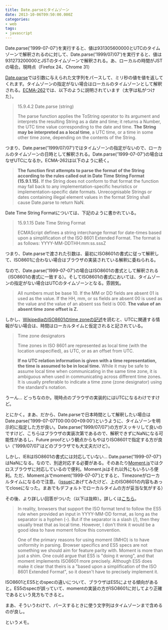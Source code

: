 ```yaml
---
title: Date.parseとタイムゾーン
date: 2013-10-06T09:50:00.000Z
categories:
- web
tags:
- javascript
---
```

Date.parse('1999-07-07')を実行すると、値は931305600000とUTCのタイムゾーンで解釈されるのに対して、Date.parse('1999/07/07')を実行すると、値は931273200000とJSTのタイムゾーンで解釈される。あ、ローカルの時間がJSTの場合。現時点（Firefox 24、Chrome 31）

<!-- more -->

[Date.parse](https://developer.mozilla.org/ja/docs/Web/JavaScript/Reference/Global_Objects/Date/parse?redirectlocale=ja&redirectslug=JavaScript&#x25;2FReference&#x25;2FGlobal_Objects&#x25;2FDate&#x25;2Fparse)では引数に与えられた文字列をパースして、ミリ秒の値を値を返してくれます。タイムゾーンの指定がない場合はローカルのタイムゾーンとして解釈される。[ECMA-262](http://www.ecma-international.org/publications/standards/Ecma-262.htm)では、以下のように説明されています（太字は私がつけた）。

> 15.9.4.2 Date.parse (string)
> 
> The parse function applies the ToString operator to its argument and interprets the resulting String as a date and time; it returns a Number, the UTC time value corresponding to the date and time. **The String may be interpreted as a local time**, a UTC time, or a time in some other time zone, depending on the contents of the String.

つまり、Date.parse('1999/07/07')ではタイムゾーンの指定がないので、ローカルのタイムゾーンの日時として解釈される。Date.parse('1999-07-07')の場合はなぜUTCになるか。ECMA-262は以下のように続く。

> **The function first attempts to parse the format of the String according to the rules called out in Date Time String Format (15.9.1.15).** If the String does not conform to that format the function may fall back to any implementation-specific heuristics or implementation-specific date formats. Unrecognisable Strings or dates containing illegal element values in the format String shall cause Date.parse to return NaN.

Date Time String Formatについては、下記のように書かれている。

> 15.9.1.15 Date Time String Format
> 
> ECMAScript defines a string interchange format for date-times based upon a simplification of the ISO 8601 Extended Format. The format is as follows: YYYY-MM-DDTHH:mm:ss.sssZ

つまり、Date.parseで渡された引数は、最初にISO8601の書式に従って解釈して、ISO8601に合わない場合はブラウザの実装されている解釈に委ねられる。

なので、Date.parse('1999-07-07')の場合はISO8601の書式として解釈される（ISO8601の書式に一致する）。そしてISO8601の書式においては、タイムゾーンの指定がない場合はUTCのタイムゾーンとなる。雰囲気。

> All numbers must be base 10. If the MM or DD fields are absent 01 is used as the value. If the HH, mm, or ss fields are absent 00 is used as the value and the value of an absent sss field is 000. **The value of an absent time zone offset is Z.**

しかし、[WikipediaのISO8601のtime zoneの記述](http://en.wikipedia.org/wiki/ISO_8601#Time_zone_designators)を読むと、UTCに関連する情報がない場合は、時間はローカルタイムと仮定されると記されている。

> Time zone designators
> 
> Time zones in ISO 8601 are represented as local time (with the location unspecified), as UTC, or as an offset from UTC.
> 
> **If no UTC relation information is given with a time representation, the time is assumed to be in local time.** While it may be safe to assume local time when communicating in the same time zone, it is ambiguous when used in communicating across different time zones. It is usually preferable to indicate a time zone (zone designator) using the standard's notation.

うーん... どっちなのか。現時点のブラウザの実装的にはUTCになるわけですけど。

とにかく。まあ、だから、Date.parseで日本時間として解釈したい場合はDate.parse('1999-07-07T00:00:00+09:00')というように、タイムゾーンを明示的に指定した方が良い。Date.parse('1999/07/07')の方がスッキリして良いのですけど、こちらはブラウザの実装次第であるので、解釈できずにNaNになる可能性があるし、Future proofという観点からもやはりISO8601で指定する方が良い（'1999/07/07'はどのブラウザでも大丈夫だけど）。

しかし、IE8はISO8601の書式には対応していない... Date.parse('1999-07-07')はNaNになる。なので、別途対応する必要がある。そのあたり[Moment.js](http://momentjs.com/docs/#/parsing/string/)ではクロスブラウザに対応しているので便利。Moment.jsはそれ以外にもいろいろ便利。ただ、Moment.jsでmoment('1999-07-07')とすると、Timezoneがローカルタイムになるので注意。（[issue](https://github.com/moment/moment/issues/1167)にあげてみたけど、上のISO8601の内容もあってcloseになった。まあでもデフォルトでローカルタイムの方が妥当な気がする）

その後、より詳しい回答がついた（以下は抜粋）。詳しくは[こちら](https://github.com/moment/moment/issues/1167#issuecomment-25772376)。

> In reality, browsers that support the ISO format tend to follow the ES5 rule when provided an input in YYYY-MM-DD format, as long as the separator is a hyphen (-). But if the separator is a slash (/), then they usually treat that as local time. However, I don't think it would be a good idea to have moment follow this convention.
> 
> One of the primary reasons for using moment (IMHO) is to have uniformity in parsing. Browser specifics and ES5 specs are not something we should aim for feature parity with. Moment is more than just a shim. One could argue that ES5 is "doing it wrong", and that moment implements ISO8601 more precisely. Although ES5 does make it clear that theirs is a "based upon a simplification of the ISO 8601 Extended Format", so it doesn't have to precisely implement it.

ISO8601とES5とのspecの違いについて、ブラウザはES5によせる傾向があると。ES5のspecが誤っていて、momentの実装の方がISO8601に対してより正確であるという見方もできると。

まあ、そういうわけで、パースするときに使う文字列はタイムゾーンまで含めるのが良し。

というメモ。
